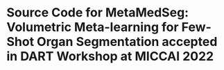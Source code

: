 # Source Code for MetaMedSeg: Volumetric Meta-learning for Few-Shot Organ Segmentation accepted in DART Workshop at MICCAI 2022
